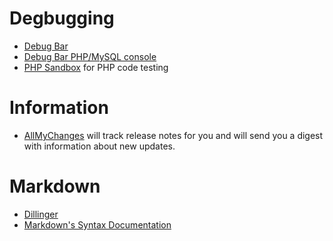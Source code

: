 # Degbugging

* [Debug Bar](https://wordpress.org/plugins/debug-bar/#description)
* [Debug Bar PHP/MySQL console](https://wordpress.org/plugins/debug-bar-console/)
* [PHP Sandbox](http://sandbox.onlinephpfunctions.com/) for PHP code testing

# Information
* [AllMyChanges](https://allmychanges.com/p/new/) will track release notes for you and will send you a digest with information about new updates.


# Markdown
* [Dillinger](http://dillinger.io/ "Text Editor for markdown")
* [Markdown's Syntax Documentation](https://daringfireball.net/projects/markdown/syntax "Text Editor for markdown")
